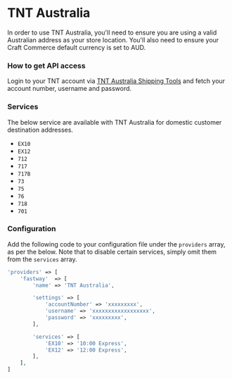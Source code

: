 # TNT Australia

In order to use TNT Australia, you'll need to ensure you are using a valid Australian address as your store location. You'll also need to ensure your Craft Commerce default currency is set to AUD.

### How to get API access

Login to your TNT account via [TNT Australia Shipping Tools](https://www.tnt.com/express/en_au/site/shipping-tools.html) and fetch your account number, username and password.

### Services

The below service are available with TNT Australia for domestic customer destination addresses.

- `EX10`
- `EX12`
- `712`
- `717`
- `717B`
- `73`
- `75`
- `76`
- `718`
- `701`

### Configuration

Add the following code to your configuration file under the `providers` array, as per the below. Note that to disable certain services, simply omit them from the `services` array.

```php
'providers' => [
    'fastway'  => [
        'name' => 'TNT Australia',

        'settings' => [
            'accountNumber' => 'xxxxxxxxx',
            'username' => 'xxxxxxxxxxxxxxxxxx',
            'password' => 'xxxxxxxxx',
        ],

        'services' => [
            'EX10' => '10:00 Express',
            'EX12' => '12:00 Express',
        ],
    ],
]
```